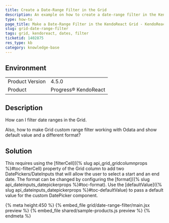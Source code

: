 ```yaml
---
title: Create a Date-Range Filter in the Grid
description: An example on how to create a date-range filter in the KendoReact Grid.
type: how-to
page_title: Make a Date-Range Filter in the KendoReact Grid - KendoReact Grid
slug: grid-date-range-filter
tags: grid, kendoreact, dates, filter
ticketid: 1402875
res_type: kb
category: knowledge-base
---
```


## Environment

<table>
	<tbody>
		<tr>
			<td>Product Version</td>
			<td>4.5.0</td>
		</tr>
		<tr>
			<td>Product</td>
			<td>Progress® KendoReact</td>
		</tr>
	</tbody>
</table>


## Description

How can I filter date ranges in the Grid.

Also, how to make Grid custom range filter working with Odata and show default value and a different format?

## Solution

This requires using the [filterCell]({% slug api_grid_gridcolumnprops %}#toc-filterCell) property of the Grid column to add two DatePickers/DateInputs that will allow the user to select a start and an end date. The format can be changed by configuring the [format]({% slug api_dateinputs_datepickerprops %}#toc-format). Use the [defaultValue]({% slug api_dateinputs_datepickerprops %}#toc-defaultValue) to pass a default value for the custom DatePicker component.

{% meta height:450 %}
{% embed_file grid/date-range-filter/main.jsx preview %}
{% embed_file shared/sample-products.js preview %}
{% endmeta %}